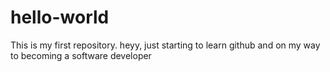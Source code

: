 # hello-world
This is my first repository. 
heyy, just starting to learn github and on my way to becoming a software developer

